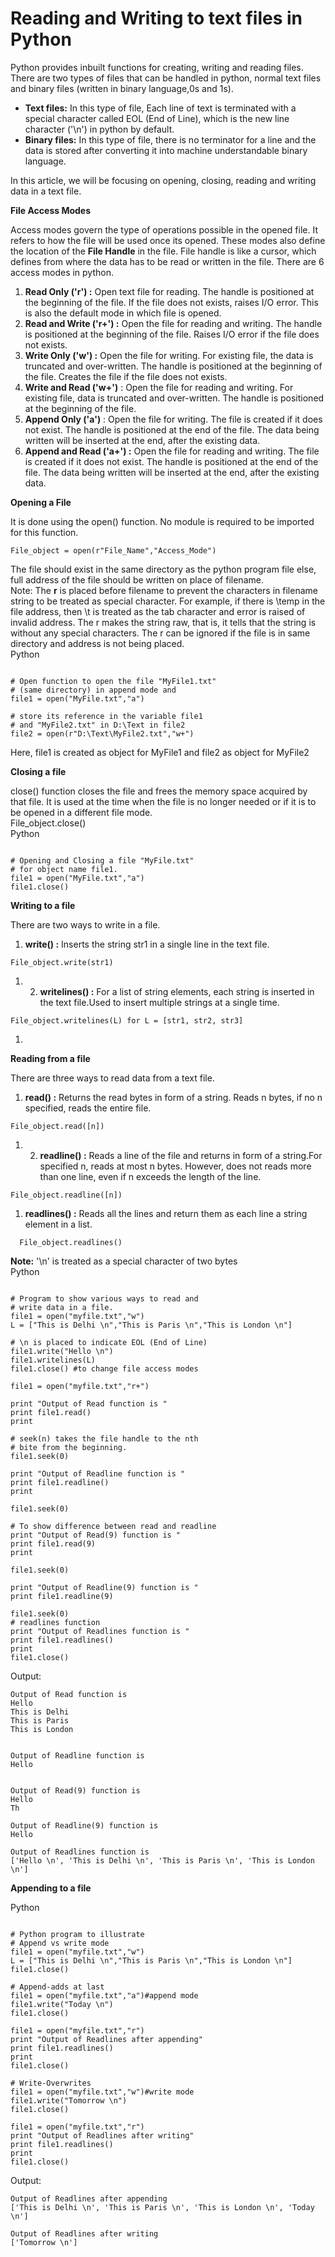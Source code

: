 # Reading and Writing to text files in Python



Python provides inbuilt functions for creating, writing and reading files. There are two types of files that can be handled in python, normal text files and binary files \(written in binary language,0s and 1s\).   
 

* **Text files:** In this type of file, Each line of text is terminated with a special character called EOL \(End of Line\), which is the new line character \('\n'\) in python by default.
* **Binary files:** In this type of file, there is no terminator for a line and the data is stored after converting it into machine understandable binary language.

  
In this article, we will be focusing on opening, closing, reading and writing data in a text file.   
 

**File Access Modes**

  
Access modes govern the type of operations possible in the opened file. It refers to how the file will be used once its opened. These modes also define the location of the **File Handle** in the file. File handle is like a cursor, which defines from where the data has to be read or written in the file. There are 6 access modes in python.   
 

1. **Read Only \('r'\) :** Open text file for reading. The handle is positioned at the beginning of the file. If the file does not exists, raises I/O error. This is also the default mode in which file is opened.
2. **Read and Write \('r+'\) :** Open the file for reading and writing. The handle is positioned at the beginning of the file. Raises I/O error if the file does not exists.
3. **Write Only \('w'\) :** Open the file for writing. For existing file, the data is truncated and over-written. The handle is positioned at the beginning of the file. Creates the file if the file does not exists.
4. **Write and Read \('w+'\)** : Open the file for reading and writing. For existing file, data is truncated and over-written. The handle is positioned at the beginning of the file.
5. **Append Only \('a'\)** : Open the file for writing. The file is created if it does not exist. The handle is positioned at the end of the file. The data being written will be inserted at the end, after the existing data.
6. **Append and Read \('a+'\) :** Open the file for reading and writing. The file is created if it does not exist. The handle is positioned at the end of the file. The data being written will be inserted at the end, after the existing data.

**Opening a File**

  
It is done using the open\(\) function. No module is required to be imported for this function.  
 

```text
File_object = open(r"File_Name","Access_Mode")
```

  
The file should exist in the same directory as the python program file else, full address of the file should be written on place of filename.   
Note: The **r** is placed before filename to prevent the characters in filename string to be treated as special character. For example, if there is \temp in the file address, then \t is treated as the tab character and error is raised of invalid address. The r makes the string raw, that is, it tells that the string is without any special characters. The r can be ignored if the file is in same directory and address is not being placed.   
 Python

```text

# Open function to open the file "MyFile1.txt" 
# (same directory) in append mode and
file1 = open("MyFile.txt","a")

# store its reference in the variable file1 
# and "MyFile2.txt" in D:\Text in file2
file2 = open(r"D:\Text\MyFile2.txt","w+")

```

Here, file1 is created as object for MyFile1 and file2 as object for MyFile2   
 

**Closing a file**

  
close\(\) function closes the file and frees the memory space acquired by that file. It is used at the time when the file is no longer needed or if it is to be opened in a different file mode.  
File\_object.close\(\)  
 Python

```text

# Opening and Closing a file "MyFile.txt"
# for object name file1.
file1 = open("MyFile.txt","a")
file1.close()
```

**Writing to a file**

There are two ways to write in a file.   
 

1. **write\(\) :** Inserts the string str1 in a single line in the text file. 

```text
File_object.write(str1)
```

1. 2. **writelines\(\) :** For a list of string elements, each string is inserted in the text file.Used to insert multiple strings at a single time.   

```text
File_object.writelines(L) for L = [str1, str2, str3] 
```

1. 
**Reading from a file**

  
There are three ways to read data from a text file.   
 

1. **read\(\) :** Returns the read bytes in form of a string. Reads n bytes, if no n specified, reads the entire file.   

```text
File_object.read([n])
```

1. 2. **readline\(\) :** Reads a line of the file and returns in form of a string.For specified n, reads at most n bytes. However, does not reads more than one line, even if n exceeds the length of the line.   

```text
File_object.readline([n])
```

1. **readlines\(\) :** Reads all the lines and return them as each line a string element in a list. 

```text
  File_object.readlines()
```

  
**Note:** '\n' is treated as a special character of two bytes   
 Python

```text

# Program to show various ways to read and
# write data in a file.
file1 = open("myfile.txt","w")
L = ["This is Delhi \n","This is Paris \n","This is London \n"] 

# \n is placed to indicate EOL (End of Line)
file1.write("Hello \n")
file1.writelines(L)
file1.close() #to change file access modes

file1 = open("myfile.txt","r+") 

print "Output of Read function is "
print file1.read()
print

# seek(n) takes the file handle to the nth
# bite from the beginning.
file1.seek(0) 

print "Output of Readline function is "
print file1.readline()
print

file1.seek(0)

# To show difference between read and readline
print "Output of Read(9) function is "
print file1.read(9)
print

file1.seek(0)

print "Output of Readline(9) function is "
print file1.readline(9)

file1.seek(0)
# readlines function
print "Output of Readlines function is "
print file1.readlines()
print
file1.close()
```

Output:   
 

```text
Output of Read function is 
Hello 
This is Delhi 
This is Paris 
This is London 


Output of Readline function is 
Hello 


Output of Read(9) function is 
Hello 
Th

Output of Readline(9) function is 
Hello 

Output of Readlines function is 
['Hello \n', 'This is Delhi \n', 'This is Paris \n', 'This is London \n']
```

**Appending to a file**

  
 Python

```text

# Python program to illustrate
# Append vs write mode
file1 = open("myfile.txt","w")
L = ["This is Delhi \n","This is Paris \n","This is London \n"] 
file1.close()

# Append-adds at last
file1 = open("myfile.txt","a")#append mode
file1.write("Today \n")
file1.close()

file1 = open("myfile.txt","r")
print "Output of Readlines after appending"
print file1.readlines()
print
file1.close()

# Write-Overwrites
file1 = open("myfile.txt","w")#write mode
file1.write("Tomorrow \n")
file1.close()

file1 = open("myfile.txt","r")
print "Output of Readlines after writing"
print file1.readlines()
print
file1.close()
```

Output:   
 

```text
Output of Readlines after appending
['This is Delhi \n', 'This is Paris \n', 'This is London \n', 'Today \n']

Output of Readlines after writing
['Tomorrow \n']
```

